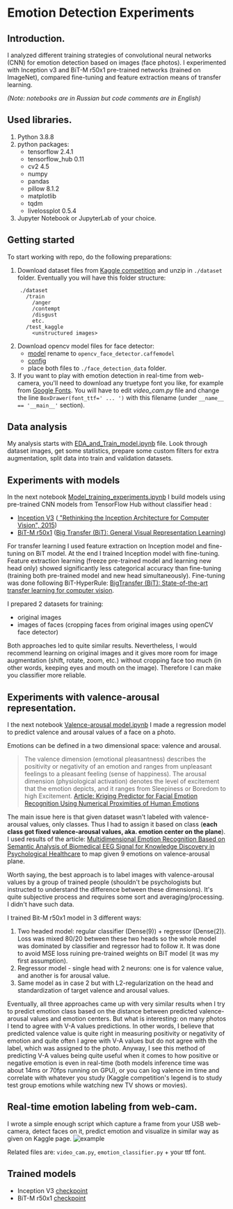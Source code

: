 # Emotion Detection Experiments

## Introduction.
I analyzed different training strategies of convolutional neural networks (CNN) for emotion detection based on images (face photos). I experimented with Inception v3 and BiT-M r50x1 pre-trained networks (trained on ImageNet), compared fine-tuning and feature extraction means of transfer learning.

*(Note: notebooks are in Russian but code comments are in English)*

## Used libraries.
1. Python 3.8.8
2. python packages:
    - tensorflow 2.4.1
    - tensorflow_hub 0.11
    - cv2 4.5
    - numpy
    - pandas
    - pillow 8.1.2
    - matplotlib
    - tqdm
    - livelossplot 0.5.4
3. Jupyter Notebook or JupyterLab of your choice.

## Getting started
To start working with repo, do the following preparations:

1. Download dataset files from [Kaggle competition](https://www.kaggle.com/c/skillbox-computer-vision-project/data) and unzip in `./dataset` folder. Eventually you will have this folder structure:
```
    ./dataset
      /train
        /anger
        /contempt
        /disgust
        etc.
      /test_kaggle
        <unstructured images>
```
2. Download opencv model files for face detector:
    - [model](https://github.com/opencv/opencv_3rdparty/raw/dnn_samples_face_detector_20170830/res10_300x300_ssd_iter_140000.caffemodel) rename to `opencv_face_detector.caffemodel`
    - [config](https://github.com/opencv/opencv/blob/master/samples/dnn/face_detector/opencv_face_detector.pbtxt)
    - place both files to `./face_detection_data` folder.
3. If you want to play with emotion detection in real-time from web-camera, you'll need to download any truetype font you like, for example from [Google Fonts](https://fonts.google.com/). You will have to edit *video_cam.py* file and change the line `BoxDrawer(font_ttf=' ... ')` with this filename (under `__name__ == '__main__'` section).

## Data analysis
My analysis starts with [EDA_and_Train_model.ipynb](https://github.com/kigors/emotion_detection_experiments/blob/master/EDA_and_Train_model.ipynb) file. Look through dataset images, get some statistics, prepare some custom filters for extra augmentation, split data into train and validation datasets.

## Experiments with models
In the next notebook [Model_training_experiments.ipynb](https://github.com/kigors/emotion_detection_experiments/blob/master/Model_training_experiments.ipynb) I build models using pre-trained CNN models from TensorFlow Hub without classifier head : 
- [Inception V3](https://tfhub.dev/google/tf2-preview/inception_v3/feature_vector/4) ([ "Rethinking the Inception Architecture for Computer Vision", 2015](https://arxiv.org/abs/1512.00567))
- [BiT-M r50x1](https://tfhub.dev/google/bit/m-r50x1/1) ([Big Transfer (BiT): General Visual Representation Learning](https://arxiv.org/abs/1912.11370))

For transfer learning I used feature extraction on Inception model and fine-tuning on BiT model. At the end I trained Inception model with fine-tuning. Feature extraction learning (freeze pre-trained model and learning new head only) showed significantly less categorical accuracy than fine-tuning (training both pre-trained model and new head simultaneously). Fine-tuning was done following BiT-HyperRule: [BigTransfer (BiT): State-of-the-art transfer learning for computer vision](https://blog.tensorflow.org/2020/05/bigtransfer-bit-state-of-art-transfer-learning-computer-vision.html).

I prepared 2 datasets for training:
- original images
- images of faces (cropping faces from original images using openCV face detector)

Both approaches led to quite similar results. Nevertheless, I would recommend learning on original images and it gives more room for image augmentation (shift, rotate, zoom, etc.) without cropping face too much (in other words, keeping eyes and mouth on the image). Therefore I can make you classifier more reliable.

## Experiments with valence-arousal representation.

I the next notebook [Valence-arousal model.ipynb](https://github.com/kigors/emotion_detection_experiments/blob/master/Valence-arousal%20model.ipynb) I made a regression model to predict valence and arousal values of a face on a photo.

Emotions can be defined in a two dimensional space: valence and arousal.
> The valence dimension (emotional pleasantness) describes the positivity or negativity of an emotion and ranges from unpleasant feelings to a pleasant feeling (sense of happiness). The arousal dimension (physiological activation) denotes the level of excitement that the emotion depicts, and it ranges from Sleepiness or Boredom to high Excitement. 
> [Article: Kriging Predictor for Facial Emotion Recognition Using Numerical Proximities of Human Emotions](https://informatica.vu.lt/journal/INFORMATICA/article/1182/text)

The main issue here is that given dataset wasn't labeled with valence-arousal values, only classes. Thus I had to assign it based on class (**each class got fixed valence-arousal values, aka. emotion center on the plane**). I used results of the article: [Multidimensional Emotion Recognition Based on Semantic Analysis of Biomedical EEG Signal for Knowledge Discovery in Psychological Healthcare](https://www.mdpi.com/2076-3417/11/3/1338/htm) to map given 9 emotions on valence-arousal plane.

Worth saying, the best approach is to label images with valence-arousal values by a group of trained people (shouldn't be psychologists but instructed to understand the difference between these dimensions). It's quite subjective process and requires some sort and averaging/processing. I didn't have such data.

I trained Bit-M r50x1 model in 3 different ways:

1. Two headed model: regular classifier (Dense(9)) + regressor (Dense(2)). Loss was mixed 80/20 between these two heads so the whole model was dominated by classifier and regressor had to follow it. It was done to avoid MSE loss ruining pre-trained weights on BiT model (it was my first assumption).
2. Regressor model - single head with 2 neurons: one is for valence value, and another is for arousal value. 
3. Same model as in case 2 but with L2-regularization on the head and standardization of target valence and arousal values.

Eventually, all three approaches came up with very similar results when I try to predict emotion class based on the distance between predicted valence-arousal values and emotion centers. But what is interesting: on many photos I tend to agree with V-A values predictions. In other words, I believe that predicted valence value is quite right in measuring positivity or negativity of emotion and quite often I agree with V-A values but do not agree with the label, which was assigned to the photo. Anyway, I see this method of predicting V-A values being quite useful when it comes to how positive or negative emotion is even in real-time (both models inference time was about 14ms or 70fps running on GPU), or you can log valence im time and correlate with whatever you study (Kaggle competition's legend is to study test group emotions while watching new TV shows or movies).

## Real-time emotion labeling from web-cam.

I wrote a simple enough script which capture a frame from your USB web-camera, detect faces on it, predict emotion and visualize in similar way as given on Kaggle page. ![example](https://miro.medium.com/max/1400/1*rSOC2rIKZ3NSkE3j1MetdQ.png)

Related files are: `video_cam.py`, `emotion_classifier.py` + your ttf font.

## Trained models
- Inception V3 [checkpoint](https://drive.google.com/file/d/1ItfDKQmCGKxA-b2Dhknil9_AW6Mp0xMv/view?usp=sharing)
- BiT-M r50x1 [checkpoint](https://drive.google.com/file/d/1jiknkqJmwvZqeVplntZyfj9nxvYYJHzV/view?usp=sharing)
